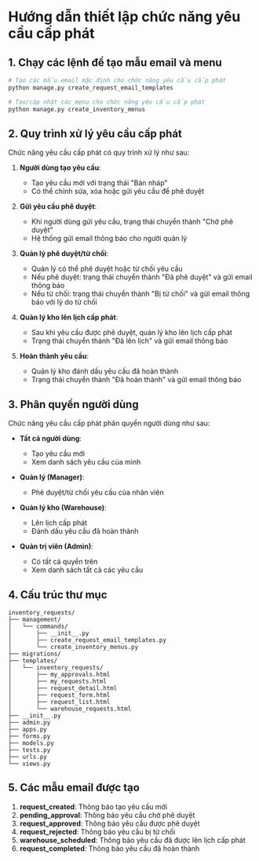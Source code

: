 # Hướng dẫn thiết lập chức năng yêu cầu cấp phát

## 1. Chạy các lệnh để tạo mẫu email và menu

```bash
# Tạo các mẫu email mặc định cho chức năng yêu cầu cấp phát
python manage.py create_request_email_templates

# Tạo/cập nhật các menu cho chức năng yêu cầu cấp phát
python manage.py create_inventory_menus
```

## 2. Quy trình xử lý yêu cầu cấp phát

Chức năng yêu cầu cấp phát có quy trình xử lý như sau:

1. **Người dùng tạo yêu cầu**:
   - Tạo yêu cầu mới với trạng thái "Bản nháp"
   - Có thể chỉnh sửa, xóa hoặc gửi yêu cầu để phê duyệt

2. **Gửi yêu cầu phê duyệt**:
   - Khi người dùng gửi yêu cầu, trạng thái chuyển thành "Chờ phê duyệt"
   - Hệ thống gửi email thông báo cho người quản lý

3. **Quản lý phê duyệt/từ chối**:
   - Quản lý có thể phê duyệt hoặc từ chối yêu cầu
   - Nếu phê duyệt: trạng thái chuyển thành "Đã phê duyệt" và gửi email thông báo
   - Nếu từ chối: trạng thái chuyển thành "Bị từ chối" và gửi email thông báo với lý do từ chối

4. **Quản lý kho lên lịch cấp phát**:
   - Sau khi yêu cầu được phê duyệt, quản lý kho lên lịch cấp phát
   - Trạng thái chuyển thành "Đã lên lịch" và gửi email thông báo

5. **Hoàn thành yêu cầu**:
   - Quản lý kho đánh dấu yêu cầu đã hoàn thành
   - Trạng thái chuyển thành "Đã hoàn thành" và gửi email thông báo

## 3. Phân quyền người dùng

Chức năng yêu cầu cấp phát phân quyền người dùng như sau:

- **Tất cả người dùng**:
  - Tạo yêu cầu mới
  - Xem danh sách yêu cầu của mình

- **Quản lý (Manager)**:
  - Phê duyệt/từ chối yêu cầu của nhân viên

- **Quản lý kho (Warehouse)**:
  - Lên lịch cấp phát
  - Đánh dấu yêu cầu đã hoàn thành

- **Quản trị viên (Admin)**:
  - Có tất cả quyền trên
  - Xem danh sách tất cả các yêu cầu

## 4. Cấu trúc thư mục

```
inventory_requests/
├── management/
│   └── commands/
│       ├── __init__.py
│       ├── create_request_email_templates.py
│       └── create_inventory_menus.py
├── migrations/
├── templates/
│   └── inventory_requests/
│       ├── my_approvals.html
│       ├── my_requests.html
│       ├── request_detail.html
│       ├── request_form.html
│       ├── request_list.html
│       └── warehouse_requests.html
├── __init__.py
├── admin.py
├── apps.py
├── forms.py
├── models.py
├── tests.py
├── urls.py
└── views.py
```

## 5. Các mẫu email được tạo

1. **request_created**: Thông báo tạo yêu cầu mới
2. **pending_approval**: Thông báo yêu cầu chờ phê duyệt
3. **request_approved**: Thông báo yêu cầu được phê duyệt
4. **request_rejected**: Thông báo yêu cầu bị từ chối
5. **warehouse_scheduled**: Thông báo yêu cầu đã được lên lịch cấp phát
6. **request_completed**: Thông báo yêu cầu đã hoàn thành